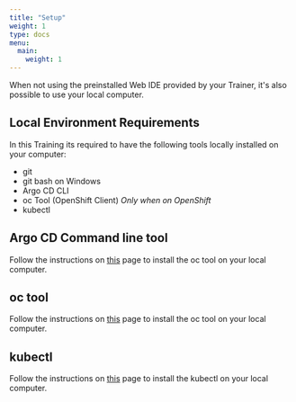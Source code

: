 ```yaml
---
title: "Setup"
weight: 1
type: docs
menu:
  main:
    weight: 1
---
```


When not using the preinstalled Web IDE provided by your Trainer, it's also possible to use your local computer.


## Local Environment Requirements

In this Training its required to have the following tools locally installed on your computer:

* git
* git bash on Windows
* Argo CD CLI
* oc Tool (OpenShift Client) *Only when on OpenShift*
* kubectl


## Argo CD Command line tool

Follow the instructions on [this](https://argoproj.github.io/argo-cd/cli_installation/) page to install the oc tool on your local computer.


## oc tool

Follow the instructions on [this](https://openshift-basics.training.acend.ch/setup/) page to install the oc tool on your local computer.


## kubectl

Follow the instructions on [this](https://kubernetes-basics.training.acend.ch/setup/) page to install the kubectl on your local computer.

